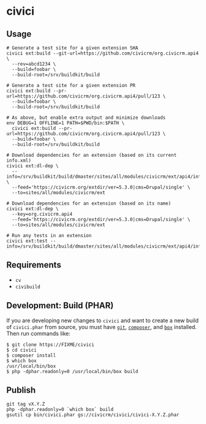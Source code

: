 # civici

## Usage

```
# Generate a test site for a given extension SHA
civici ext:build --git-url=https://github.com/civicrm/org.civicrm.api4 \
  --rev=abcd1234 \
  --build=foobar \
  --build-root=/srv/buildkit/build

# Generate a test site for a given extension PR
civici ext:build --pr-url=https://github.com/civicrm/org.civicrm.api4/pull/123 \
  --build=foobar \
  --build-root=/srv/buildkit/build

# As above, but enable extra output and minimize downloads
env DEBUG=1 OFFLINE=1 PATH=$PWD/bin:$PATH \
  civici ext:build --pr-url=https://github.com/civicrm/org.civicrm.api4/pull/123 \
  --build=foobar \
  --build-root=/srv/buildkit/build

# Download dependencies for an extension (based on its current info.xml)
civici ext:dl-dep \
  --info=/srv/buildkit/build/dmaster/sites/all/modules/civicrm/ext/api4/info.xml \
  --feed='https://civicrm.org/extdir/ver=5.3.0|cms=Drupal/single' \
  --to=sites/all/modules/civicrm/ext

# Download dependencies for an extension (based on its name)
civici ext:dl-dep \
  --key=org.civicrm.api4
  --feed='https://civicrm.org/extdir/ver=5.3.0|cms=Drupal/single' \
  --to=sites/all/modules/civicrm/ext

# Run any tests in an extension
civici ext:test --info=/srv/buildkit/build/dmaster/sites/all/modules/civicrm/ext/api4/info.xml
```

## Requirements

* `cv`
* `civibuild`

## Development: Build (PHAR)

If you are developing new changes to `civici` and want to create a new
build of `civici.phar` from source, you must have
[`git`](https://git-scm.com), [`composer`](https://getcomposer.org/), and
[`box`](http://box-project.github.io/box2/) installed.  Then run commands
like:

```
$ git clone https://FIXME/civici
$ cd civici
$ composer install
$ which box
/usr/local/bin/box
$ php -dphar.readonly=0 /usr/local/bin/box build
```

## Publish

```
git tag vX.Y.Z
php -dphar.readonly=0 `which box` build
gsutil cp bin/civici.phar gs://civicrm/civici/civici-X.Y.Z.phar
```
